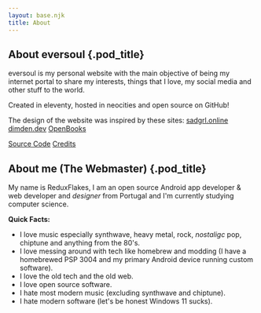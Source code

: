 ```yaml
---
layout: base.njk
title: About
---
```


<div class="pod">

## About eversoul {.pod_title}

<div class="article">

eversoul is my personal website with the main objective of being my internet portal to share my interests, things that I love, my social media and other stuff to the world.

Created in eleventy, hosted in neocities and open source on GitHub!

The design of the website was inspired by these sites:
[sadgrl.online](https://sadgrl.online/)
[dimden.dev](https://dimden.dev/)
[OpenBooks](https://openbooks.neocities.org/)

<a class="button" href="https://github.com/ReduxFlakes/eversoul">Source Code</a>
<a class="button" href="/credits.txt">Credits</a>

</div>

</div>

<div class="pod">

## About me (The Webmaster) {.pod_title}

<div class="article">

My name is ReduxFlakes, I am an open source Android app developer & web developer and _designer_ from Portugal and I'm currently studying computer science.

**Quick Facts:**

- I love music especially synthwave, heavy metal, rock, _nostaligc_ pop, chiptune and anything from the 80's.
- I love messing around with tech like homebrew and modding (I have a homebrewed PSP 3004 and my primary Android device running custom software).
- I love the old tech and the old web.
- I love open source software.
- I hate most modern music (excluding synthwave and chiptune).
- I hate modern software (let's be honest Windows 11 sucks).
</div>

</div>
